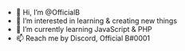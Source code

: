 - 👋 Hi, I’m @OfficialB
- 👀 I’m interested in learning & creating new things
- 🌱 I’m currently learning JavaScript & PHP
- 📫 Reach me by Discord, Official B#0001

<!---
OfficialB/OfficialB is a ✨ special ✨ repository because its `README.md` (this file) appears on your GitHub profile.
You can click the Preview link to take a look at your changes.
--->
